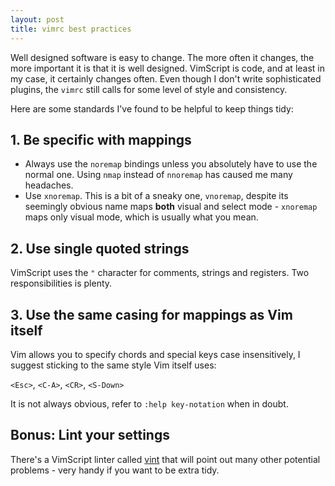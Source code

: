 ```yaml
---
layout: post
title: vimrc best practices
---
```


Well designed software is easy to change. The more often it changes, the more
important it is that it is well designed. VimScript is code, and at least in my
case, it certainly changes often. Even though I don't write sophisticated
plugins, the `vimrc` still calls for some level of style and consistency.

Here are some standards I've found to be helpful to keep things tidy:

## 1. Be specific with mappings

- Always use the `noremap` bindings unless you absolutely have to use the normal
  one. Using `nmap` instead of `nnoremap` has caused me many headaches.
- Use `xnoremap`. This is a bit of a sneaky one, `vnoremap`, despite its
  seemingly obvious name maps **both** visual and select mode - `xnoremap` maps
  only visual mode, which is usually what you mean.

## 2. Use single quoted strings

VimScript uses the `"` character for comments, strings and registers. Two
responsibilities is plenty.

## 3. Use the same casing for mappings as Vim itself

Vim allows you to specify chords and special keys case insensitively, I suggest
sticking to the same style Vim itself uses:

`<Esc>`, `<C-A>`, `<CR>`, `<S-Down>`

It is not always obvious, refer to `:help key-notation` when in doubt.

## Bonus: Lint your settings

There's a VimScript linter called [vint](https://github.com/Kuniwak/vint) that
will point out many other potential problems - very handy if you want to be
extra tidy.
